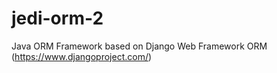 jedi-orm-2
==========

Java ORM Framework based on Django Web Framework ORM (https://www.djangoproject.com/)
